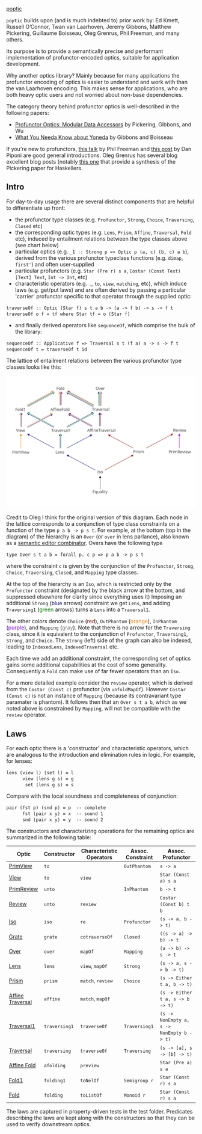 [poptic](https://www.cs.ox.ac.uk/people/jeremy.gibbons/publications/poptics.pdf)

`poptic` builds upon (and is much indebted to) prior work by: Ed Kmett, Russell O’Connor, Twan van Laarhoven, Jeremy Gibbons, Matthew Pickering, Guillaume Boisseau, Oleg Grenrus, Phil Freeman, and many others.

Its purpose is to provide a semantically precise and performant implementation of profunctor-encoded optics, suitable for application development.

Why another optics library? Mainly because for many applications the profunctor encoding of optics is easier to understand and work with than the van Laarhoven encoding. This makes sense for applications, who are both heavy optic users and not worried about non-base dependencies.

The category theory behind profunctor optics is well-described in the following papers:
- [Profunctor Optics: Modular Data Accessors](https://arxiv.org/abs/1703.10857) by Pickering, Gibbons, and Wu
- [What You Needa Know about Yoneda](https://www.cs.ox.ac.uk/jeremy.gibbons/publications/proyo.pdf) by Gibbons and Boisseau 

If you're new to profunctors, [this talk](https://www.youtube.com/watch?v=OJtGECfksds) by Phil Freeman and [this post](http://blog.sigfpe.com/2011/07/profunctors-in-haskell.html) by Dan Piponi are good general introductions. Oleg Grenrus has several blog excellent blog posts (notably [this one](http://oleg.fi/gists/posts/2017-04-18-glassery.html) that provide a synthesis of the Pickering paper for Haskellers.


## Intro

For day-to-day usage there are several distinct components that are helpful to differentiate up front:

- the profunctor type classes (e.g. `Profunctor`, `Strong`, `Choice`, `Traversing`, `Closed` etc)
- the corresponding optic types (e.g. `Lens`, `Prism`, `Affine`, `Traversal`, `Fold` etc), induced by entailment relations between the type classes above (see chart below)
- particular optics (e.g. `_1 :: Strong p => Optic p (a, c) (b, c) a b`), derived from the various profunctor typeclass functions (e.g. `dimap`, `first'`) and often user-supplied
- particular profunctors (e.g. `Star (Pre r) s a`, `Costar (Const Text) [Text] Text`, `Int -> Int`, etc)
- characteristic operators (e.g. `.`, `to`, `view`, `matching`, etc), which induce laws (e.g. get/put laws) and are often derived by passing a particular 'carrier' profunctor specific to that operator through the supplied optic:

```
traverseOf :: Optic (Star f) s t a b -> (a -> f b) -> s -> f t
traverseOf o f = tf where Star tf = o (Star f)
```
- and finally derived operators like `sequenceOf`, which comprise the bulk of the library:

```
sequenceOf :: Applicative f => Traversal s t (f a) a -> s -> f t
sequenceOf t = traverseOf t id
```


The lattice of entailment relations between the various profunctor type classes looks like this:

<div class="text-center">
<img title="optics diagram" src="./optics-hierarchy.svg" />
</div>

Credit to Oleg I think for the original version of this diagram.
Each node in the lattice corresponds to a conjunction of type class constraints on a function of the type `p a b -> p s t`.
For example, at the bottom (top in the diagram) of the hierarchy is an `Over` (or `over` in lens parlance), also known as a [semantic editor combinator](http://conal.net/blog/posts/semantic-editor-combinators).
Overs have the following type 

```
type Over s t a b = forall p. c p => p a b -> p s t
``` 

where the constraint `c` is given by the conjunction of the `Profunctor`, `Strong`, `Choice`, `Traversing`, `Closed`, and `Mapping` type classes.

At the top of the hierarchy is an `Iso`, which is restricted only by the `Profunctor` constraint (designated by the black arrow at the bottom, and suppressed elsewhere for clarity since everything uses it)
Imposing an additional `Strong` (<span style="color:#000080">blue</span> arrows) constraint we get `Lens`,
and adding `Traversing1` (<span style="color:#008000">green</span> arrows) turns a `Lens` into a `Traversal1`.

The other colors denote `Choice` (<span style="color:#800000">red</span>),
`OutPhantom` (<span style="color:#ff8000">orange</span>),
`InPhantom` (<span style="color:#8000ff">purple</span>), and
`Mapping` (<span style="color:#808080">gray</span>). 
Note that there is no arrow for the `Traversing` class, since it is equivalent to the conjunction of `Profunctor`, `Traversing1`, `Strong`, and `Choice`.
The `Strong` (left) side of the graph can also be indexed, leading to `IndexedLens`, `IndexedTraversal` etc. 

Each time we add an additional constraint, the corresponding set of optics gains some additional capabilities at the cost of some generality. 
Consequently a `Fold` can make use of far fewer operators than an `Iso`.

For a more detailed example consider the `review` operator, which is derived from the `Costar (Const c)` profunctor (via `unfoldMapOf`). However `Costar (Const c)` is not an instance of `Mapping` (because its contravariant type paramater is phantom).
It follows then that an `Over s t a b`, which as we noted above is constrained by `Mapping`, will not be compatible with the `review` operator.


## Laws
For each optic there is a 'constructor' and characteristic operators, which are analogous to the introduction and elimination rules in logic. 
For example, for lenses:

```
lens (view l) (set l) ≡ l
      view (lens g s) ≡ g
       set (lens g s) ≡ s
```

Compare with the local soundness and completeness of conjunction:

```
pair (fst p) (snd p) ≡ p  -- complete
      fst (pair x y) ≡ x  -- sound 1
      snd (pair x y) ≡ y  -- sound 2
```

The constructors and characterizing operations for the remaining optics are summarized in the following table:

| Optic | Constructor | Characteristic Operators | Assoc. Constraint | Assoc. Profunctor 
| --- | --- | --- | --- | --- |            
| [PrimView](#view)              | `to`          |                   | `OutPhantom`  | `s -> a`                                 
| [View](#view)                  | `to`          | `view`            |               | `Star (Const a) s a`                     
| [PrimReview](#review)          | `unto`        |                   | `InPhantom`   | `b -> t`               
| [Review](#review)              | `unto`        | `review`          |               | `Costar (Const b) t b` 
| [Iso](#iso)                    | `iso`         | `re`              | `Profunctor`  | `(s -> a, b -> t)`               
| [Grate](#grate)                | `grate`       | `cotraverseOf`    | `Closed`      | `((s -> a) -> b) -> t`
| [Over](#over)                  | `over`        | `mapOf`           | `Mapping`     | `(a -> b) -> s -> t`        
| [Lens](#lens)                  | `lens`        | `view`, `mapOf`   | `Strong`      | `(s -> a, s -> b -> t)`            
| [Prism](#prism)                | `prism`       | `match`, `review` | `Choice`      | `(s -> Either t a, b -> t)`           
| [Affine Traversal](#traversal) | `affine`      | `match`, `mapOf`  |               | `(s -> Either t a, s -> b -> t)`     
| [Traversal1](#traversal)       | `traversing1` | `traverseOf`      | `Traversing1` | `(s -> NonEmpty a, s -> NonEmpty b -> t)`
| [Traversal](#traversal)        | `traversing`  | `traverseOf`      | `Traversing`  | `(s -> [a], s -> [b] -> t)`              
| [Affine Fold](#fold)           | `afolding`    | `preview`         |               | `Star (Pre a) s a`     
| [Fold1](#fold)                 | `folding1`    | `toNelOf`         | `Semigroup r` | `Star (Const r) s a`   
| [Fold](#fold)                  | `folding`     | `toListOf`        | `Monoid r`    | `Star (Const r) s a`   

The laws are captured in property-driven tests in the test folder. Predicates describing the laws are kept along with the constructors so that they can be used to verify downstream optics.



